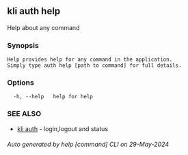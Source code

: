 ## kli auth help

Help about any command

### Synopsis

```
Help provides help for any command in the application.
Simply type auth help [path to command] for full details.
```

### Options

```
  -h, --help   help for help
```

### SEE ALSO

* [kli auth](kli_auth.md)  - login,logout and status

###### Auto generated by help [command] CLI on 29-May-2024
